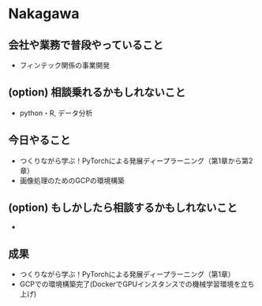 # Nakagawa


## 会社や業務で普段やっていること

- フィンテック関係の事業開発

## (option) 相談乗れるかもしれないこと

- python・R, データ分析

## 今日やること

- つくりながら学ぶ！PyTorchによる発展ディープラーニング（第1章から第2章）
- 画像処理のためのGCPの環境構築

## (option) もしかしたら相談するかもしれないこと

- 

## 成果

- つくりながら学ぶ！PyTorchによる発展ディープラーニング（第1章）
- GCPでの環境構築完了(DockerでGPUインスタンスでの機械学習環境を立ち上げ)